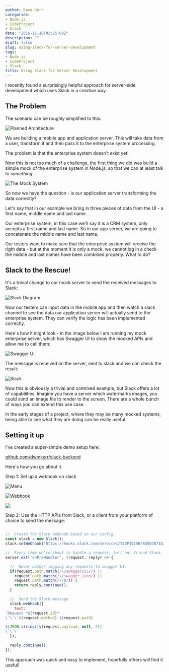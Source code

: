 ```yaml
---
author: Dave Kerr
categories:
- Node.js
- CodeProject
- Slack
date: "2016-11-18T01:25:00Z"
description: ""
draft: false
slug: using-slack-for-server-development
tags:
- Node.js
- CodeProject
- Slack
title: Using Slack for Server Development
---
```



I recently found a surprisingly helpful approach for server-side development which uses Slack in a creative way.

## The Problem

The scenario can be roughly simplified to this:

![Planned Architecture](/images/2016/11/0-problem.png)

We are building a mobile app and application server. This will take data from a user, transform it and then pass it to the enterprise system processing.

The problem is that the enterprise system doesn't exist yet!

Now this is not too much of a challenge, the first thing we did was build a simple mock of the enterprise system in Node.js, so that we can at least talk to *something*:

![The Mock System](/images/2016/11/0-problem-2.png)

So now we have the question - is our application server transforming the data correctly?

Let's say that in our example we bring in three pieces of data from the UI - a first name, middle name and last name.

Our enterprise system, in this case we'll say it is a CRM system, only accepts a first name and last name. So in our app server, we are going to concatenate the middle name and last name.

Our testers want to make sure that the enterprise system will receive the right data - but at the moment it is only a mock, we cannot log in a check the middle and last names have been combined properly. What to do?

## Slack to the Rescue!

It's a trivial change to our mock server to send the received messages to Slack:

![Slack Diagram](/images/2016/11/1-slack.png)

Now our testers can input data in the mobile app and then watch a slack channel to see the data our application server will actually send to the enterprise system. They can verify the logic has been implemented correctly.

Here's how it might look - in the image below I am running my mock enterprise server, which has Swagger UI to show the mocked APIs and allow me to call them:

![Swagger UI](/images/2016/11/4-swagger.png)

The message is received on the server, sent to slack and we can check the result:

![Slack](/images/2016/11/5-slack.png)

Now this is obviously a trivial and contrived example, but Slack offers a lot of capabilities. Imagine you have a server which watermarks images, you could send an image file to render to the screen. There are a whole bunch of ways you can extend this use case.

In the early stages of a project, where they may be many mocked systems, being able to see what they are doing can be really useful.

## Setting it up

I've created a super-simple demo setup here:

[github.com/dwmkerr/slack-backend](https://github.com/dwmkerr/slack-backend)

Here's how you go about it.

Step 1: Set up a webhook on slack

![Menu](/images/2016/11/1-menu.png)

![Webhook](/images/2016/11/1-incoming-webhook.png)

![](/images/2016/11/3-hook.png)

Step 2: Use the HTTP APIs from Slack, or a client from your platform of choice to send the message:

```js

//  Create the Slack webhook based on our config.
const slack = new Slack();
slack.setWebhook("https://hooks.slack.com/services/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");

//  Every time we're about to handle a request, tell our friend Slack.
server.ext('onPreHandler', (request, reply) => {

  //  Never bother logging any requests to swagger UI.
  if(request.path.match(/\/swaggerui\//) ||
    request.path.match(/\/swagger.json/) ||
    request.path.match(/\/$/)) {
    return reply.continue();
  }

  //  Send the Slack message.
  slack.webhook({
    text: 
`Request *${request.id}*
\`\`\`${request.method} ${request.path}

${JSON.stringify(request.payload, null, 2)}
\`\`\``
  });

  reply.continue();
});
```

This approach was quick and easy to implement, hopefully others will find it useful!

